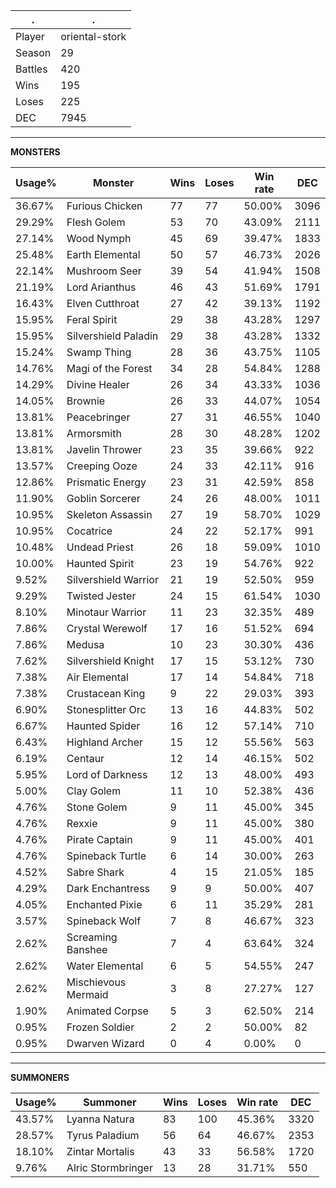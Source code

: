 .|.
|-|-
Player|oriental-stork
Season|29
Battles|420
Wins|195
Loses|225
DEC|7945

---
**MONSTERS**

Usage%|Monster|Wins|Loses|Win rate|DEC|
-|-|-|-|-|-|
36.67%|Furious Chicken|77|77|50.00%|3096|
29.29%|Flesh Golem|53|70|43.09%|2111|
27.14%|Wood Nymph|45|69|39.47%|1833|
25.48%|Earth Elemental|50|57|46.73%|2026|
22.14%|Mushroom Seer|39|54|41.94%|1508|
21.19%|Lord Arianthus|46|43|51.69%|1791|
16.43%|Elven Cutthroat|27|42|39.13%|1192|
15.95%|Feral Spirit|29|38|43.28%|1297|
15.95%|Silvershield Paladin|29|38|43.28%|1332|
15.24%|Swamp Thing|28|36|43.75%|1105|
14.76%|Magi of the Forest|34|28|54.84%|1288|
14.29%|Divine Healer|26|34|43.33%|1036|
14.05%|Brownie|26|33|44.07%|1054|
13.81%|Peacebringer|27|31|46.55%|1040|
13.81%|Armorsmith|28|30|48.28%|1202|
13.81%|Javelin Thrower|23|35|39.66%|922|
13.57%|Creeping Ooze|24|33|42.11%|916|
12.86%|Prismatic Energy|23|31|42.59%|858|
11.90%|Goblin Sorcerer|24|26|48.00%|1011|
10.95%|Skeleton Assassin|27|19|58.70%|1029|
10.95%|Cocatrice|24|22|52.17%|991|
10.48%|Undead Priest|26|18|59.09%|1010|
10.00%|Haunted Spirit|23|19|54.76%|922|
9.52%|Silvershield Warrior|21|19|52.50%|959|
9.29%|Twisted Jester|24|15|61.54%|1030|
8.10%|Minotaur Warrior|11|23|32.35%|489|
7.86%|Crystal Werewolf|17|16|51.52%|694|
7.86%|Medusa|10|23|30.30%|436|
7.62%|Silvershield Knight|17|15|53.12%|730|
7.38%|Air Elemental|17|14|54.84%|718|
7.38%|Crustacean King|9|22|29.03%|393|
6.90%|Stonesplitter Orc|13|16|44.83%|502|
6.67%|Haunted Spider|16|12|57.14%|710|
6.43%|Highland Archer|15|12|55.56%|563|
6.19%|Centaur|12|14|46.15%|502|
5.95%|Lord of Darkness|12|13|48.00%|493|
5.00%|Clay Golem|11|10|52.38%|436|
4.76%|Stone Golem|9|11|45.00%|345|
4.76%|Rexxie|9|11|45.00%|380|
4.76%|Pirate Captain|9|11|45.00%|401|
4.76%|Spineback Turtle|6|14|30.00%|263|
4.52%|Sabre Shark|4|15|21.05%|185|
4.29%|Dark Enchantress|9|9|50.00%|407|
4.05%|Enchanted Pixie|6|11|35.29%|281|
3.57%|Spineback Wolf|7|8|46.67%|323|
2.62%|Screaming Banshee|7|4|63.64%|324|
2.62%|Water Elemental|6|5|54.55%|247|
2.62%|Mischievous Mermaid|3|8|27.27%|127|
1.90%|Animated Corpse|5|3|62.50%|214|
0.95%|Frozen Soldier|2|2|50.00%|82|
0.95%|Dwarven Wizard|0|4|0.00%|0|

---
**SUMMONERS**

Usage%|Summoner|Wins|Loses|Win rate|DEC|
-|-|-|-|-|-|
43.57%|Lyanna Natura|83|100|45.36%|3320|
28.57%|Tyrus Paladium|56|64|46.67%|2353|
18.10%|Zintar Mortalis|43|33|56.58%|1720|
9.76%|Alric Stormbringer|13|28|31.71%|550|
